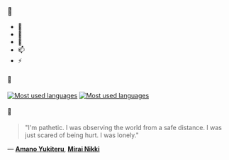 ### 👋

- 🔭
- 🌱
- 💬
- 📫
- ⚡

#### 🧏

[![Most used languages](https://github-readme-stats-aynah.vercel.app/api/top-langs/?username=aynh&theme=solarized-dark&langs_count=6&layout=compact&hide_title=true)](https://github.com/anuraghazra/github-readme-stats#gh-dark-mode-only)
[![Most used languages](https://github-readme-stats-aynah.vercel.app/api/top-langs/?username=aynh&theme=solarized-light&langs_count=6&layout=compact&hide_title=true)](https://github.com/anuraghazra/github-readme-stats#gh-light-mode-only)

#### 💬

> "I'm pathetic. I was observing the world from a safe distance. I was just scared of being hurt. I was lonely."

&mdash; [**Amano Yukiteru**](https://myanimelist.net/character.php?q=Amano%20Yukiteru&cat=character), [**Mirai Nikki**](https://myanimelist.net/search/all?q=Mirai%20Nikki&cat=all)
